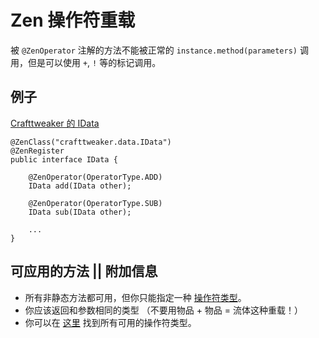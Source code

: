 # Zen 操作符重载

被 `@ZenOperator` 注解的方法不能被正常的 `instance.method(parameters)` 调用，但是可以使用 `+`, `!` 等的标记调用。

## 例子

[Crafttweaker 的 IData](https://github.com/jaredlll08/CraftTweaker/blob/1.12/CraftTweaker2-API/src/main/java/crafttweaker/api/data/IData.java)

```
@ZenClass("crafttweaker.data.IData")
@ZenRegister
public interface IData {

    @ZenOperator(OperatorType.ADD)
    IData add(IData other);

    @ZenOperator(OperatorType.SUB)
    IData sub(IData other);

    ...
}
```

## 可应用的方法 || 附加信息

-   所有非静态方法都可用，但你只能指定一种 [操作符类型](/Dev_Area/ZenOperators/)。
-   你应该返回和参数相同的类型 （不要用物品 + 物品 = 流体这种重载！）
-   你可以在 [这里](/Dev_Area/ZenOperators/) 找到所有可用的操作符类型。

